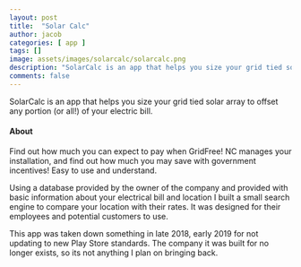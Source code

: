 ```yaml
---
layout: post
title:  "Solar Calc"
author: jacob
categories: [ app ]
tags: []
image: assets/images/solarcalc/solarcalc.png
description: "SolarCalc is an app that helps you size your grid tied solar array to offset any portion (or all!) of your electric bill."
comments: false
---
```


SolarCalc is an app that helps you size your grid tied solar array to offset any portion (or all!) of your electric bill.

#### About
Find out how much you can expect to pay when GridFree! NC manages your installation, and find out how much you may save with government incentives!  Easy to use and understand.

Using a database provided by the owner of the company and provided with basic information about your electrical bill and location I built a small search engine to compare your location with their rates. It was designed for their employees and potential customers to use.

This app was taken down something in late 2018, early 2019 for not updating to new Play Store standards. The company it was built for no longer exists, so its not anything I plan on bringing back.